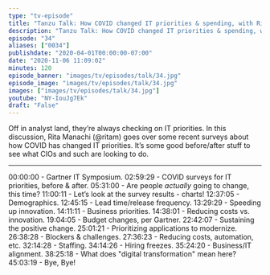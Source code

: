 ```yaml
---
type: "tv-episode"
title: "Tanzu Talk: How COVID changed IT priorities & spending, with Rita Manachi"
description: "Tanzu Talk: How COVID changed IT priorities & spending, with Rita Manachi"
episode: "34"
aliases: ["0034"]
publishdate: "2020-04-01T00:00:00-07:00"
date: "2020-11-06 11:09:02"
minutes: 120
episode_banner: "images/tv/episodes/talk/34.jpg"
episode_image: "images/tv/episodes/talk/34.jpg"
images: ["images/tv/episodes/talk/34.jpg"]
youtube: "NY-IouJg7Ek"
draft: "False"
---
```


Off in analyst land, they’re always checking on IT priorities. In this discussion, Rita Manachi (@ritam) goes over some recent surveys about how COVID has changed IT priorities. It’s some good before/after stuff to see what CIOs and such are looking to do.

----

00:00:00 -  Gartner IT Symposium.
02:59:29 - COVID surveys for IT priorities, before & after.
05:31:00 - Are people _actually_ going to change, this time?
11:00:11 - Let’s look at the survey results - charts!
12:37:05 - Demographics.
12:45:15 - Lead time/release frequency.
13:29:29 - Speeding up innovation.
14:11:11 - Business priorities.
14:38:01 - Reducing costs vs. innovation.
19:04:05 - Budget changes, per Gartner.
22:42:07 -  Sustaining the positive change.
25:01:21 - Prioritizing applications to modernize.
26:38:28 - Blockers & challenges.
27:36:23 - Reducing costs, automation, etc.
32:14:28 - Staffing.
34:14:26 - Hiring freezes.
35:24:20 - Business/IT alignment.
38:25:18 - What does "digital transformation" mean here?
45:03:19 - Bye, Bye!